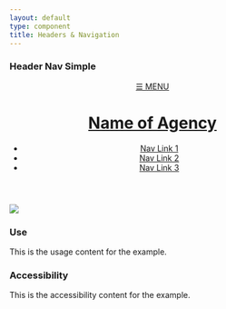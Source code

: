```yaml
---
layout: default
type: component
title: Headers & Navigation
---
```


<div class="preview">

  <h3>Header Nav Simple</h3>

  <header role="banner">
    <a href="#" id="menu-btn">&#9776; MENU</a>
    <div id="logo">
      <a href="#" accesskey="1" aria-label="Home">
        <h1>Name of Agency</h1>
      </a>
    </div>
    <nav role="navigation">
      <ul class="usa-unstyled-list">
        <li>
          <a href="#">Nav Link 1</a>
        </li>
        <li>
          <a href="#">Nav Link 2</a>
        </li>
        <li>
          <a href="#">Nav Link 3</a>
        </li>
      </ul>
    </nav>
  </header>

  <img src="{{ site.baseurl }}/assets/img/static/HeaderNav_FullUI_v1-930width.png">
</div>

<div class="usa-grid-box">
  <div class="usa-width-one-half">
    <h3>Use</h3>
    <p>This is the usage content for the example.</p>
  </div>
  <div class="usa-width-one-half">
    <h3>Accessibility</h3>
    <p>This is the accessibility content for the example.</p>
  </div>  
</div>